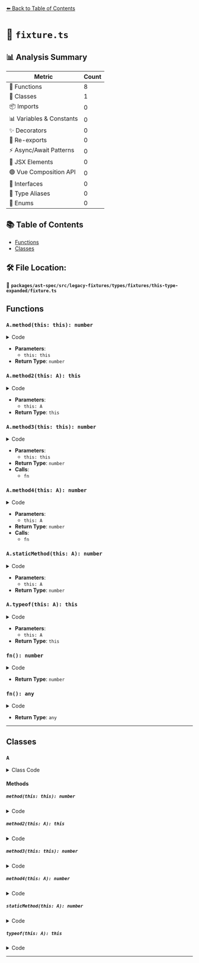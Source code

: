 [⬅️ Back to Table of Contents](../../../../../../../index.md)

# 📄 `fixture.ts`

## 📊 Analysis Summary

| Metric | Count |
|--------|-------|
| 🔧 Functions | 8 |
| 🧱 Classes | 1 |
| 📦 Imports | 0 |
| 📊 Variables & Constants | 0 |
| ✨ Decorators | 0 |
| 🔄 Re-exports | 0 |
| ⚡ Async/Await Patterns | 0 |
| 💠 JSX Elements | 0 |
| 🟢 Vue Composition API | 0 |
| 📐 Interfaces | 0 |
| 📑 Type Aliases | 0 |
| 🎯 Enums | 0 |

## 📚 Table of Contents

- [Functions](#functions)
- [Classes](#classes)

## 🛠️ File Location:
📂 **`packages/ast-spec/src/legacy-fixtures/types/fixtures/this-type-expanded/fixture.ts`**

## Functions

### `A.method(this: this): number`

<details><summary>Code</summary>

```ts
public method(this: this): number {
    return this.a;
  }
```
</details>

- **Parameters**:
  - `this: this`
- **Return Type**: `number`
### `A.method2(this: A): this`

<details><summary>Code</summary>

```ts
public method2(this: A): this {
    return this.a;
  }
```
</details>

- **Parameters**:
  - `this: A`
- **Return Type**: `this`
### `A.method3(this: this): number`

<details><summary>Code</summary>

```ts
public method3(this: this): number {
    var fn = () => this.a;
    return fn();
  }
```
</details>

- **Parameters**:
  - `this: this`
- **Return Type**: `number`
- **Calls**:
  - `fn`
### `A.method4(this: A): number`

<details><summary>Code</summary>

```ts
public method4(this: A): number {
    var fn = () => this.a;
    return fn();
  }
```
</details>

- **Parameters**:
  - `this: A`
- **Return Type**: `number`
- **Calls**:
  - `fn`
### `A.staticMethod(this: A): number`

<details><summary>Code</summary>

```ts
static staticMethod(this: A): number {
    return this.a;
  }
```
</details>

- **Parameters**:
  - `this: A`
- **Return Type**: `number`
### `A.typeof(this: A): this`

<details><summary>Code</summary>

```ts
static typeof(this: A): this {
    return typeof this;
  }
```
</details>

- **Parameters**:
  - `this: A`
- **Return Type**: `this`
### `fn(): number`

<details><summary>Code</summary>

```ts
() => this.a
```
</details>

- **Return Type**: `number`
### `fn(): any`

<details><summary>Code</summary>

```ts
() => this.a
```
</details>

- **Return Type**: `any`

---

## Classes

### `A`

<details><summary>Class Code</summary>

```ts
class A {
  public a: number;

  public method(this: this): number {
    return this.a;
  }

  public method2(this: A): this {
    return this.a;
  }

  public method3(this: this): number {
    var fn = () => this.a;
    return fn();
  }

  public method4(this: A): number {
    var fn = () => this.a;
    return fn();
  }

  static staticMethod(this: A): number {
    return this.a;
  }

  static typeof(this: A): this {
    return typeof this;
  }
}
```
</details>

#### Methods

##### `method(this: this): number`

<details><summary>Code</summary>

```ts
public method(this: this): number {
    return this.a;
  }
```
</details>

##### `method2(this: A): this`

<details><summary>Code</summary>

```ts
public method2(this: A): this {
    return this.a;
  }
```
</details>

##### `method3(this: this): number`

<details><summary>Code</summary>

```ts
public method3(this: this): number {
    var fn = () => this.a;
    return fn();
  }
```
</details>

##### `method4(this: A): number`

<details><summary>Code</summary>

```ts
public method4(this: A): number {
    var fn = () => this.a;
    return fn();
  }
```
</details>

##### `staticMethod(this: A): number`

<details><summary>Code</summary>

```ts
static staticMethod(this: A): number {
    return this.a;
  }
```
</details>

##### `typeof(this: A): this`

<details><summary>Code</summary>

```ts
static typeof(this: A): this {
    return typeof this;
  }
```
</details>


---